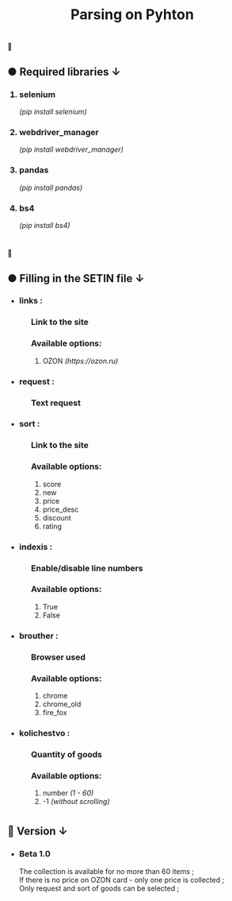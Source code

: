 <p></p>
<h1 align="center">Parsing on Pyhton</h1>

<h1></h1>
<p>
  💾
</p>

<h2>● Required libraries ↓</h2>
<ol>
  <h3><li>selenium</b></h3> <em>(pip install selenium)</em></li> 
  <h3><li><b>webdriver_manager</b></h3> <em>(pip install webdriver_manager)</em></li>
  <h3><li><b>pandas</b></h3> <em>(pip install pandas)</em></li>
  <h3><li><b>bs4</b></h3> <em>(pip install bs4)</em></li>
</ol>

<h1></h1>
<h1></h1>
<p>
  📝
</p>

<h2>● Filling in the <b>SETIN</b> file ↓</h2>
<ul>
  <li><h3>links :</h3>
  <ul>
    <h3>Link to the site</h3>
    <p></p>
    <h3>Available options:</h3>
    <ol>
      <li>OZON   <em>(https://ozon.ru)</em></li>
    </ol>
  </ul></li>
  
  <li><h3>request :</h3>
  <ul>
    <h3>Text request</h3>
  </ul></li>
  
  <li><h3>sort :</h3>
  <ul>
    <h3>Link to the site</h3>
    <p></p>
    <h3>Available options:</h3>
    <ol>
      <li>score</li>
      <li>new</li>
      <li>price</li>
      <li>price_desc</li>
      <li>discount</li>
      <li>rating</li>
    </ol>
  </ul></li>

  <li><h3>indexis :</h3>
  <ul>
    <p><h3>Enable/disable line numbers</h3></p>
    <p></p>
    <h3>Available options:</h3>
    <ol>
      <li>True</li>
      <li>False</li>
    </ol>
  </ul></li>

  <li><h3>brouther :</h3>
  <ul>
    <p><h3>Browser used</h3></p>
    <p></p>
    <h3>Available options:</h3>
    <ol>
      <li>chrome</li>
      <li>chrome_old</li>
      <li>fire_fox</li>
    </ol>
  </ul></li>

  <li><h3>kolichestvo :</h3>
  <ul>
    <p><h3>Quantity of goods</h3></p>
    <p></p>
    <h3>Available options:</h3>
    <ol>
      <li>number   <em>(1 - 60)</em></li>
      <li>-1   <em>(without scrolling)</em></li>
    </ol>
  </ul></li>
</ul>

<h1></h1>
<h1></h1>
<p></p>

<h2>📌 Version ↓</h2>
<ul>
  <li><h3>Beta 1.0</h3></li>
  <p>
    The collection is available for no more than 60 items ;<br/>
    If there is no price on OZON card - only one price is collected ;<br/>
    Only request and sort of goods can be selected ;
  </p>
</ul>
